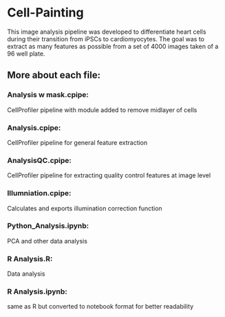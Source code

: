 # Cell-Painting
This image analysis pipeline was developed to differentiate heart cells during their transition from iPSCs to cardiomyocytes. The goal was to extract as many features as possible from a set of 4000 images taken of a 96 well plate.

## More about each file:
### Analysis w mask.cpipe: 
CellProfiler pipeline with module added to remove midlayer of cells<br>
### Analysis.cpipe: 
CellProfiler pipeline for general feature extraction<br>
### AnalysisQC.cpipe: 
CellProfiler pipeline for extracting quality control features at image level<br>
### Illumniation.cpipe: 
Calculates and exports illumination correction function<br>
### Python_Analysis.ipynb: 
PCA and other data analysis <br>
### R Analysis.R: 
Data analysis<br>
### R Analysis.ipynb: 
same as R but converted to notebook format for better readability <br>
